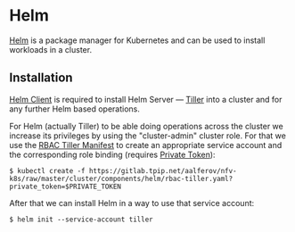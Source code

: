 # Helm

[Helm] is a package manager for Kubernetes and can be used to install workloads
in a cluster.

## Installation

[Helm Client] is required to install Helm Server — [Tiller] into a cluster and
for any further Helm based operations.

For Helm (actually Tiller) to be able doing operations across the cluster
we increase its privileges by using the "cluster-admin" cluster role. For that
we use the [RBAC Tiller Manifest] to create an appropriate service account and
the corresponding role binding (requires [Private Token]):

```
$ kubectl create -f https://gitlab.tpip.net/aalferov/nfv-k8s/raw/master/cluster/components/helm/rbac-tiller.yaml?private_token=$PRIVATE_TOKEN
```

After that we can install Helm in a way to use that service account:

```
$ helm init --service-account tiller
```

<!-- Links -->

[Helm]: https://helm.sh
[Tiller]: https://docs.helm.sh/using_helm/#installing-tiller
[Helm Client]: https://docs.helm.sh/using_helm/#installing-the-helm-client
[Private Token]: ../gitlab_private_token.md
[RBAC Tiller Manifest]: ../../cluster/components/helm/rbac-tiller.yaml
